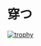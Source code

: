 # 穿つ

[![trophy](https://github-profile-trophy.vercel.app/?username=Shinnosuke-Hara)](https://github.com/ryo-ma/github-profile-trophy)
